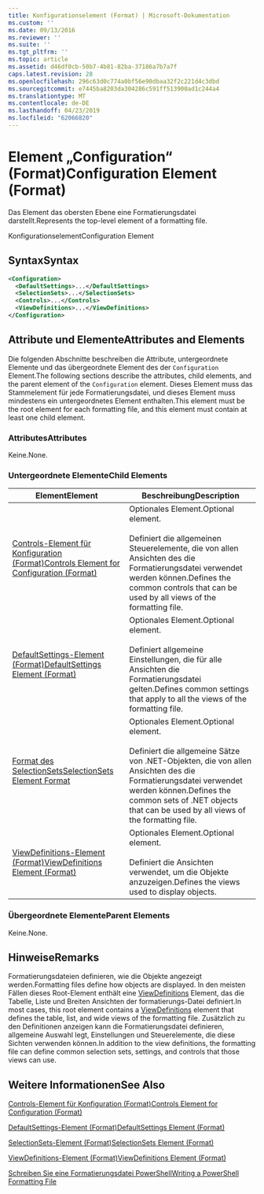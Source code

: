 ```yaml
---
title: Konfigurationselement (Format) | Microsoft-Dokumentation
ms.custom: ''
ms.date: 09/13/2016
ms.reviewer: ''
ms.suite: ''
ms.tgt_pltfrm: ''
ms.topic: article
ms.assetid: d46df0cb-50b7-4b81-82ba-37186a7b7a7f
caps.latest.revision: 28
ms.openlocfilehash: 296c63d0c774a0bf56e90dbaa32f2c221d4c3dbd
ms.sourcegitcommit: e7445ba8203da304286c591ff513900ad1c244a4
ms.translationtype: MT
ms.contentlocale: de-DE
ms.lasthandoff: 04/23/2019
ms.locfileid: "62066820"
---
```

# <a name="configuration-element-format"></a><span data-ttu-id="33915-102">Element „Configuration“ (Format)</span><span class="sxs-lookup"><span data-stu-id="33915-102">Configuration Element (Format)</span></span>

<span data-ttu-id="33915-103">Das Element das obersten Ebene eine Formatierungsdatei darstellt.</span><span class="sxs-lookup"><span data-stu-id="33915-103">Represents the top-level element of a formatting file.</span></span>

<span data-ttu-id="33915-104">Konfigurationselement</span><span class="sxs-lookup"><span data-stu-id="33915-104">Configuration Element</span></span>

## <a name="syntax"></a><span data-ttu-id="33915-105">Syntax</span><span class="sxs-lookup"><span data-stu-id="33915-105">Syntax</span></span>

```xml
<Configuration>
  <DefaultSettings>...</DefaultSettings>
  <SelectionSets>...</SelectionSets>
  <Controls>...</Controls>
  <ViewDefinitions>...</ViewDefinitions>
</Configuration>

```

## <a name="attributes-and-elements"></a><span data-ttu-id="33915-106">Attribute und Elemente</span><span class="sxs-lookup"><span data-stu-id="33915-106">Attributes and Elements</span></span>

<span data-ttu-id="33915-107">Die folgenden Abschnitte beschreiben die Attribute, untergeordnete Elemente und das übergeordnete Element des der `Configuration` Element.</span><span class="sxs-lookup"><span data-stu-id="33915-107">The following sections describe the attributes, child elements, and the parent element of the `Configuration` element.</span></span> <span data-ttu-id="33915-108">Dieses Element muss das Stammelement für jede Formatierungsdatei, und dieses Element muss mindestens ein untergeordnetes Element enthalten.</span><span class="sxs-lookup"><span data-stu-id="33915-108">This element must be the root element for each formatting file, and this element must contain at least one child element.</span></span>

### <a name="attributes"></a><span data-ttu-id="33915-109">Attributes</span><span class="sxs-lookup"><span data-stu-id="33915-109">Attributes</span></span>

<span data-ttu-id="33915-110">Keine.</span><span class="sxs-lookup"><span data-stu-id="33915-110">None.</span></span>

### <a name="child-elements"></a><span data-ttu-id="33915-111">Untergeordnete Elemente</span><span class="sxs-lookup"><span data-stu-id="33915-111">Child Elements</span></span>

|<span data-ttu-id="33915-112">Element</span><span class="sxs-lookup"><span data-stu-id="33915-112">Element</span></span>|<span data-ttu-id="33915-113">Beschreibung</span><span class="sxs-lookup"><span data-stu-id="33915-113">Description</span></span>|
|-------------|-----------------|
|[<span data-ttu-id="33915-114">Controls-Element für Konfiguration (Format)</span><span class="sxs-lookup"><span data-stu-id="33915-114">Controls Element for Configuration (Format)</span></span>](./controls-element-for-configuration-format.md)|<span data-ttu-id="33915-115">Optionales Element.</span><span class="sxs-lookup"><span data-stu-id="33915-115">Optional element.</span></span><br /><br /> <span data-ttu-id="33915-116">Definiert die allgemeinen Steuerelemente, die von allen Ansichten des die Formatierungsdatei verwendet werden können.</span><span class="sxs-lookup"><span data-stu-id="33915-116">Defines the common controls that can be used by all views of the formatting file.</span></span>|
|[<span data-ttu-id="33915-117">DefaultSettings-Element (Format)</span><span class="sxs-lookup"><span data-stu-id="33915-117">DefaultSettings Element (Format)</span></span>](./defaultsettings-element-format.md)|<span data-ttu-id="33915-118">Optionales Element.</span><span class="sxs-lookup"><span data-stu-id="33915-118">Optional element.</span></span><br /><br /> <span data-ttu-id="33915-119">Definiert allgemeine Einstellungen, die für alle Ansichten die Formatierungsdatei gelten.</span><span class="sxs-lookup"><span data-stu-id="33915-119">Defines common settings that apply to all the views of the formatting file.</span></span>|
|[<span data-ttu-id="33915-120">Format des SelectionSets</span><span class="sxs-lookup"><span data-stu-id="33915-120">SelectionSets Element Format</span></span>](./selectionsets-element-format.md)|<span data-ttu-id="33915-121">Optionales Element.</span><span class="sxs-lookup"><span data-stu-id="33915-121">Optional element.</span></span><br /><br /> <span data-ttu-id="33915-122">Definiert die allgemeine Sätze von .NET-Objekten, die von allen Ansichten des die Formatierungsdatei verwendet werden können.</span><span class="sxs-lookup"><span data-stu-id="33915-122">Defines the common sets of .NET objects that can be used by all views of the formatting file.</span></span>|
|[<span data-ttu-id="33915-123">ViewDefinitions-Element (Format)</span><span class="sxs-lookup"><span data-stu-id="33915-123">ViewDefinitions Element (Format)</span></span>](./viewdefinitions-element-format.md)|<span data-ttu-id="33915-124">Optionales Element.</span><span class="sxs-lookup"><span data-stu-id="33915-124">Optional element.</span></span><br /><br /> <span data-ttu-id="33915-125">Definiert die Ansichten verwendet, um die Objekte anzuzeigen.</span><span class="sxs-lookup"><span data-stu-id="33915-125">Defines the views used to display objects.</span></span>|

### <a name="parent-elements"></a><span data-ttu-id="33915-126">Übergeordnete Elemente</span><span class="sxs-lookup"><span data-stu-id="33915-126">Parent Elements</span></span>

<span data-ttu-id="33915-127">Keine.</span><span class="sxs-lookup"><span data-stu-id="33915-127">None.</span></span>

## <a name="remarks"></a><span data-ttu-id="33915-128">Hinweise</span><span class="sxs-lookup"><span data-stu-id="33915-128">Remarks</span></span>

<span data-ttu-id="33915-129">Formatierungsdateien definieren, wie die Objekte angezeigt werden.</span><span class="sxs-lookup"><span data-stu-id="33915-129">Formatting files define how objects are displayed.</span></span> <span data-ttu-id="33915-130">In den meisten Fällen dieses Root-Element enthält eine [ViewDefinitions](./viewdefinitions-element-format.md) Element, das die Tabelle, Liste und Breiten Ansichten der formatierungs-Datei definiert.</span><span class="sxs-lookup"><span data-stu-id="33915-130">In most cases, this root element contains a [ViewDefinitions](./viewdefinitions-element-format.md) element that defines the table, list, and wide views of the formatting file.</span></span> <span data-ttu-id="33915-131">Zusätzlich zu den Definitionen anzeigen kann die Formatierungsdatei definieren, allgemeine Auswahl legt, Einstellungen und Steuerelemente, die diese Sichten verwenden können.</span><span class="sxs-lookup"><span data-stu-id="33915-131">In addition to the view definitions, the formatting file can define common selection sets, settings, and controls that those views can use.</span></span>

## <a name="see-also"></a><span data-ttu-id="33915-132">Weitere Informationen</span><span class="sxs-lookup"><span data-stu-id="33915-132">See Also</span></span>

[<span data-ttu-id="33915-133">Controls-Element für Konfiguration (Format)</span><span class="sxs-lookup"><span data-stu-id="33915-133">Controls Element for Configuration (Format)</span></span>](./controls-element-for-configuration-format.md)

[<span data-ttu-id="33915-134">DefaultSettings-Element (Format)</span><span class="sxs-lookup"><span data-stu-id="33915-134">DefaultSettings Element (Format)</span></span>](./defaultsettings-element-format.md)

[<span data-ttu-id="33915-135">SelectionSets-Element (Format)</span><span class="sxs-lookup"><span data-stu-id="33915-135">SelectionSets Element (Format)</span></span>](./selectionsets-element-format.md)

[<span data-ttu-id="33915-136">ViewDefinitions-Element (Format)</span><span class="sxs-lookup"><span data-stu-id="33915-136">ViewDefinitions Element (Format)</span></span>](./viewdefinitions-element-format.md)

[<span data-ttu-id="33915-137">Schreiben Sie eine Formatierungsdatei PowerShell</span><span class="sxs-lookup"><span data-stu-id="33915-137">Writing a PowerShell Formatting File</span></span>](./writing-a-powershell-formatting-file.md)
